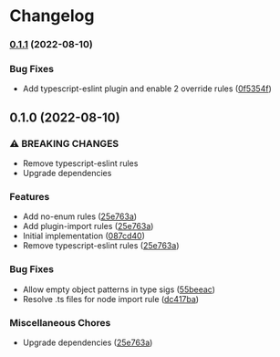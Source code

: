 # Changelog

### [0.1.1](https://www.github.com/projectsophon/eslint-config/compare/v0.1.0...v0.1.1) (2022-08-10)


### Bug Fixes

* Add typescript-eslint plugin and enable 2 override rules ([0f5354f](https://www.github.com/projectsophon/eslint-config/commit/0f5354fa5bf7db936e01a9c9e455ef8b5d244e0c))

## 0.1.0 (2022-08-10)


### ⚠ BREAKING CHANGES

* Remove typescript-eslint rules
* Upgrade dependencies

### Features

* Add no-enum rules ([25e763a](https://www.github.com/projectsophon/eslint-config/commit/25e763a680f331c2c460410f47e3e98077ea8c2d))
* Add plugin-import rules ([25e763a](https://www.github.com/projectsophon/eslint-config/commit/25e763a680f331c2c460410f47e3e98077ea8c2d))
* Initial implementation ([087cd40](https://www.github.com/projectsophon/eslint-config/commit/087cd40b7833df29b15461e8d806ee94ef5e27fd))
* Remove typescript-eslint rules ([25e763a](https://www.github.com/projectsophon/eslint-config/commit/25e763a680f331c2c460410f47e3e98077ea8c2d))


### Bug Fixes

* Allow empty object patterns in type sigs ([55beeac](https://www.github.com/projectsophon/eslint-config/commit/55beeacab77dcd316dd410f6ab5a05b7364b421c))
* Resolve .ts files for node import rule ([dc417ba](https://www.github.com/projectsophon/eslint-config/commit/dc417ba02f0233a1f5eb1f411d63341e302e75b9))


### Miscellaneous Chores

* Upgrade dependencies ([25e763a](https://www.github.com/projectsophon/eslint-config/commit/25e763a680f331c2c460410f47e3e98077ea8c2d))
